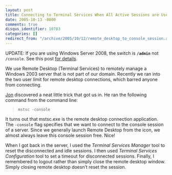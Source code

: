 ```yaml
---
layout: post
title: Connecting to Terminal Services When All Active Sessions are Used
date: 2005-10-13 -0800
comments: true
disqus_identifier: 10783
categories: []
redirect_from: "/archive/2005/10/12/remote_desktop_to_console_session.aspx/"
---
```


UPDATE: If you are using Windows Server 2008, the switch is **`/admin`**
not `/console`. See this post [for
details](http://blogs.msdn.com/ts/archive/2007/12/17/changes-to-remote-administration-in-windows-server-2008.aspx "details").

We use Remote Desktop (Terminal Services) to remotely manage a Windows
2003 server that is not part of our domain. Recently we ran into the two
user limit for remote desktop connections, which barred anyone from
connecting.

[Jon](http://weblogs.asp.net/jgalloway/) discovered a neat little trick
that got us in. He ran the following command from the command line:

> `mstsc -console`

It turns out that mstsc.exe is the remote desktop connection
application. The `-console` flag specifies that we want to connect to
the console session of a server. Since we generally launch Remote
Desktop from the icon, we almost always leave this console session free.
Nice!

When I got back in the server, I used the *Terminal Services Manager*
tool to reset the disconnected and idle sessions. I then used *Terminal
Services Configuration* tool to set a timeout for disconnected sessions.
Finally, I remembered to logout rather than simply close the remote
desktop window. Simply closing remote desktop doesn’t reset the session.


